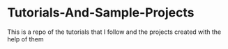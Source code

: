 # Tutorials-And-Sample-Projects
This is a repo of the tutorials that I follow and the projects created with the help of them
